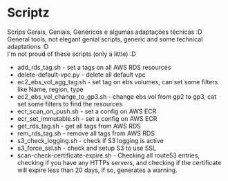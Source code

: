 # Scriptz 
Scrips Gerais, Geniais, Genéricos e algumas adaptações técnicas  :D <br>
General tools, not elegant genial scripts, generic and some technical adaptations :D <br>
I'm not proud of these scripts (only a little) :D <br>

 - add_rds_tag.sh - set a tags on all AWS RDS resources
 - delete-default-vpc.py - delete all default vpc
 - ec2_ebs_vol_agg_tag.sh - set tag on ebs volumes, can set some filters like Name, region, type 
 - ec2_ebs_vol_change_to_gp3.sh - change ebs vol from gp2 to gp3, cat set some filters to find the resources
 - ecr_scan_on_push.sh - set a config on AWS ECR
 - ecr_set_immutable.sh - set a config on AWS ECR
 - get_rds_tag.sh - get all tags from AWS RDS
 - rem_rds_tag.sh - remove all tags from AWS RDS
 - s3_check_logging.sh - check if S3 logging is active
 - s3_force_ssl.sh - check and setup S3 to use SSL
 - scan-check-certificate-expire.sh - Checking all route53 entries, checking if you have any HTTPs servers, and checking if the certificate will expire less than 20 days, if so, generates a warning.
